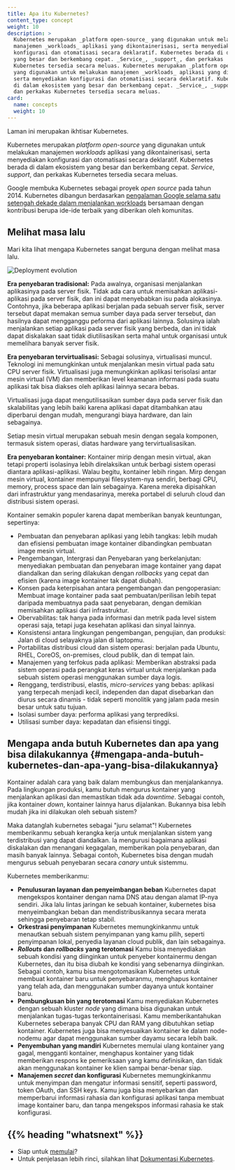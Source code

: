 ```yaml
---
title: Apa itu Kubernetes?
content_type: concept
weight: 10
description: >
  Kubernetes merupakan _platform open-source_ yang digunakan untuk melakukan
  manajemen _workloads_ aplikasi yang dikontainerisasi, serta menyediakan
  konfigurasi dan otomatisasi secara deklaratif. Kubernetes berada di dalam ekosistem
  yang besar dan berkembang cepat. _Service_, _support_, dan perkakas
  Kubernetes tersedia secara meluas. Kubernetes merupakan _platform open-source_ 
  yang digunakan untuk melakukan manajemen _workloads_ aplikasi yang dikontainerisasi, 
  serta menyediakan konfigurasi dan otomatisasi secara deklaratif. Kubernetes berada 
  di dalam ekosistem yang besar dan berkembang cepat. _Service_, _support_, 
  dan perkakas Kubernetes tersedia secara meluas.
card:
  name: concepts
  weight: 10
---
```


<!-- overview -->
Laman ini merupakan ikhtisar Kubernetes.


<!-- body -->
Kubernetes merupakan <i>platform open-source</i> yang digunakan untuk melakukan
manajemen <i>workloads</i> aplikasi yang dikontainerisasi, serta menyediakan
konfigurasi dan otomatisasi secara deklaratif. Kubernetes berada di dalam ekosistem
yang besar dan berkembang cepat. <i>Service</i>, <i>support</i>, dan perkakas
Kubernetes tersedia secara meluas.

Google membuka Kubernetes sebagai proyek <i>open source</i> pada tahun 2014.
Kubernetes dibangun berdasarkan [pengalaman Google selama satu setengah dekade dalam menjalankan workloads](https://research.google.com/pubs/pub43438.html)
bersamaan dengan kontribusi berupa ide-ide terbaik yang diberikan oleh komunitas.

## Melihat masa lalu

Mari kita lihat mengapa Kubernetes sangat berguna dengan melihat masa lalu. 

![Deployment evolution](/images/docs/Container_Evolution.svg)

**Era penyebaran tradisional:** Pada awalnya, organisasi menjalankan aplikasinya pada server fisik. Tidak ada cara untuk memisahkan aplikasi-aplikasi pada server fisik, dan ini dapat menyebabkan isu pada alokasinya. Contohnya, jika beberapa aplikasi berjalan pada sebuah server fisik, server tersebut dapat memakan semua sumber daya pada server tersebut, dan hasilnya dapat mengganggu peforma dari aplikasi lainnya. Solusinya ialah menjalankan setiap aplikasi pada server fisik yang berbeda, dan ini tidak dapat diskalakan saat tidak diutilisasikan serta mahal untuk organisasi untuk memelihara banyak server fisik.

**Era penyebaran tervirtualisasi:** Sebagai solusinya, virtualisasi muncul. Teknologi ini memungkinkan untuk menjalankan mesin virtual pada satu CPU server fisik. Virtualisasi juga memungkinkan aplikasi terisolasi antar mesin virtual (VM) dan memberikan level keamanan informasi pada suatu aplikasi tak bisa diakses oleh aplikasi lainnya secara bebas.

Virtualisasi juga dapat mengutilisasikan sumber daya pada server fisik dan skalabilitas yang lebih baiki karena aplikasi dapat ditambahkan atau diperbarui dengan mudah, mengurangi biaya hardware, dan lain sebagainya.

Setiap mesin virtual merupakan sebuah mesin dengan segala komponen, termasuk sistem operasi, diatas hardware yang tervirtualisasikan.

**Era penyebaran kontainer:** Kontainer mirip dengan mesin virtual, akan tetapi properti isolasinya lebih direlaksikan untuk berbagi sistem operasi diantara aplikasi-aplikasi. Walau begitu, kontainer lebih ringan. Mirp dengan mesin virtual, kontainer mempunyai filesystem-nya sendiri, berbagi CPU, memory, process space dan lain sebagainya. Karena mereka dipisahkan dari infrastruktur yang mendasarinya, mereka portabel di seluruh cloud dan distribusi sistem operasi.

Kontainer semakin populer karena dapat memberikan banyak keuntungan, sepertinya:

* Pembuatan dan penyebaran aplikasi yang lebih tangkas: lebih mudah dan efisiensi pembuatan image kontainer dibandingkan pembuatan image mesin virtual.
* Pengembangan, Intergrasi dan Penyebaran yang berkelanjutan: menyediakan pembuatan dan penyebaran image kontainer yang dapat diandalkan dan sering dilakukan dengan *rollbacks* yang cepat dan efisien (karena image kontainer tak dapat diubah).
* Konsen pada keterpisahan antara pengembangan dan pengoperasian: Membuat image kontainer pada saat pembuatan/perilisan lebih tepat daripada membuatnya pada saat penyebaran, dengan demikian memisahkan aplikasi dari infrastruktur.
* Obervabilitas: tak hanya pada informasi dan metrik pada level sistem operasi saja, tetapi juga kesehatan aplikasi dan sinyal lainnya.
* Konsistensi antara lingkungan pengembangan, pengujian, dan produksi: Jalan di cloud selayaknya jalan di laptopmu.
* Portabilitas distribusi cloud dan sistem operasi: berjalan pada Ubuntu, RHEL, CoreOS, on-premises, cloud publik, dan di tempat lain.
* Manajemen yang terfokus pada aplikasi: Memberikan abstraksi pada sistem operasi pada perangkat keras virtual untuk menjalankan pada sebuah sistem operasi menggunakan sumber daya logis.
* Renggang, terdistribusi, elastis, *micro-services* yang bebas: aplikasi yang terpecah menjadi kecil, independen dan dapat disebarkan dan diurus secara dinamis - tidak seperti monolitik yang jalam pada mesin besar untuk satu tujuan.
* Isolasi sumber daya: performa aplikasi yang terprediksi.
* Utilisasi sumber daya: kepadatan dan efisiensi tinggi.

## Mengapa anda butuh Kubernetes dan apa yang bisa dilakukannya {#mengapa-anda-butuh-kubernetes-dan-apa-yang-bisa-dilakukannya}

Kontainer adalah cara yang baik dalam membungkus dan menjalankannya. Pada lingkungan produksi, kamu butuh mengurus kontainer yang menjalankan aplikasi dan memastikan tidak ada *downtime*. Sebagai contoh, jika kontainer *down*, kontainer lainnya harus dijalankan. Bukannya bisa lebih mudah jika ini dilakukan oleh sebuah sistem?

Maka datanglah kubernetes sebagai "juru selamat"! Kubernetes memberikanmu sebuah kerangka kerja untuk menjalankan sistem yang terdistribusi yang dapat diandalkan. Ia mengurusi bagaimana aplikasi diskalakan dan menangani kegagalan, memberikan pola penyebaran, dan masih banyak lainnya. Sebagai contoh, Kubernetes bisa dengan mudah mengurus sebuah penyebaran secara *canary* untuk sistemmu.

Kubernetes memberikanmu:

* **Penulusuran layanan dan penyeimbangan beban**
  Kubernetes dapat mengekspos kontainer dengan nama DNS atau dengan alamat IP-nya sendiri. Jika lalu lintas jaringan ke sebuah kontainer, kubernetes bisa menyeimbangkan beban dan mendistribusikannya secara merata sehingga penyebaran tetap stabil.
* **Orkestrasi penyimpanan**
  Kubernetes memungkinkanmu untuk menautkan sebuah sistem penyimpanan yang kamu pilih, seperti penyimpanan lokal, penyedia layanan cloud publik, dan lain sebagainya.
* ***Rollouts* dan *rollbacks* yang terotomasi**
  Kamu bisa menyediakan sebuah kondisi yang diinginkan untuk penyeber kontainermu dengan Kubernetes, dan itu bisa diubah ke kondisi yang sebenarnya diinginkan. Sebagai contoh, kamu bisa mengotomasikan Kubernetes untuk membuat kontainer baru untuk penyebaranmu, menghapus kontainer yang telah ada, dan menggunakan sumber dayanya untuk kontainer baru.
* **Pembungkusan bin yang terotomasi**
  Kamu menyediakan Kubernetes dengan sebuah kluster *node* yang dimana bisa digunakan untuk menjalankan tugas-tugas terkontainerisasi. Kamu memberikantahukan Kubernetes seberapa banyak CPU dan RAM yang dibutuhkan setiap kontainer. Kubernetes juga bisa menyesuaikan kontainer ke dalam node-nodemu agar dapat menggunakan sumber dayamu secara lebih baik.
* **Penyembuhan yang mandiri**
  Kubernetes memulai ulang kontainer yang gagal, mengganti kontainer, menghapus kontainer yang tidak memberikan respons ke pemeriksaan yang kamu definisikan, dan tidak akan menggunakan kontainer ke klien sampai benar-benar siap.
* **Manajemen *secret* dan konfigurasi**
  Kubernetes memungkinkanmu untuk menyimpan dan mengatur informasi sensitif, seperti password, token OAuth, dan SSH keys. Kamu juga bisa menyebarkan dan memperbarui informasi rahasia dan konfigurasi aplikasi tanpa membuat image kontainer baru, dan tanpa mengekspos informasi rahasia ke stak konfigurasi.

## {{% heading "whatsnext" %}}

*   Siap untuk [memulai](/docs/setup/)?
*   Untuk penjelasan lebih rinci, silahkan lihat [Dokumentasi Kubernetes](/docs/home/).



